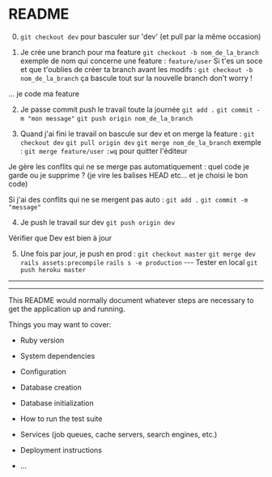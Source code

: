 # README

0. `git checkout dev` pour basculer sur 'dev' (et pull par la même occasion)

1. Je crée une branch pour ma feature
`git checkout -b nom_de_la_branch` exemple de nom qui concerne une feature : `feature/user`
Si t'es un soce et que t'oublies de créer ta branch avant les modifs :
`git checkout -b nom_de_la_branch` ça bascule tout sur la nouvelle branch don't worry !

... je code ma feature

2. Je passe commit push le travail toute la journée
 `git add .`
 `git commit -m "mon message"`
 `git push origin nom_de_la_branch` 

3. Quand j'ai fini le travail on bascule sur dev et on merge la feature :
 `git checkout dev`
 `git pull origin dev`
 `git merge nom_de_la_branch` exemple : `git merge feature/user`
 `:wq` pour quitter l'éditeur

 Je gère les conflits qui ne se merge pas automatiquement : quel code je garde ou je supprime ? (je vire les balises HEAD etc... et je choisi le bon code)

Si j'ai des conflits qui ne se mergent pas auto : 
 `git add .`
 `git commit -m "message"`

4. Je push le travail sur dev
`git push origin dev`

Vérifier que Dev est bien à jour 

5. Une fois par jour, je push en prod : 
 `git checkout master`
 `git merge dev`
 `rails assets:precompile`
 `rails s -e production`
--- Tester en local 
 `git push heroku master`


------------------------------------------
------------------------------------------


This README would normally document whatever steps are necessary to get the
application up and running.

Things you may want to cover:

* Ruby version

* System dependencies

* Configuration

* Database creation

* Database initialization

* How to run the test suite

* Services (job queues, cache servers, search engines, etc.)

* Deployment instructions

* ...